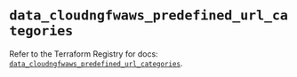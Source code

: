 # `data_cloudngfwaws_predefined_url_categories`

Refer to the Terraform Registry for docs: [`data_cloudngfwaws_predefined_url_categories`](https://registry.terraform.io/providers/paloaltonetworks/cloudngfwaws/3.0.4/docs/data-sources/predefined_url_categories).

